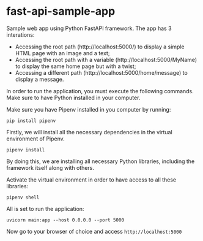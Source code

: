 # fast-api-sample-app

Sample web app using Python FastAPI framework.
The app has 3 interations:
- Accessing the root path (http://localhost:5000/) to display a simple HTML page with an image and a text;
- Accessing the root path with a variable (http://localhost:5000/MyName) to display the same home page but with a twist;
- Accessing a different path (http://localhost:5000/home/message) to display a message.

In order to run the application, you must execute the following commands. Make sure to have Python installed in your computer.

Make sure you have Pipenv installed in you computer by running:

```
pip install pipenv
```

Firstly, we will install all the necessary dependencies in the virtual environment of Pipenv. 

```
pipenv install
```

By doing this, we are installing all necessary Python libraries, including the framework itself along with others.

Activate the virtual environment in order to have access to all these libraries:

```
pipenv shell
```

All is set to run the application:

```
uvicorn main:app --host 0.0.0.0 --port 5000
```

Now go to your browser of choice and access ```http://localhost:5000```
